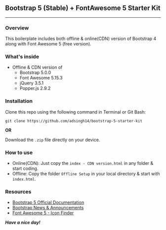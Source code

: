 ## Bootstrap 5 (Stable) + FontAwesome 5 Starter Kit
---

### Overview

This boilerplate includes both offline & online(CDN) version of Bootstrap 4 along with Font Awesome 5 (free version).


### What's inside

* Offline & CDN version of
  * Bootstrap 5.0.0
  * Font Awesome 5.15.3
  * jQuery 3.5.1
  * Popper.js 2.9.2


### Installation

Clone this repo using the following command in Terminal or Git Bash:

 ```git clone https://github.com/adsingh14/bootstrap-5-starter-kit```

**OR**

Download the `.zip` file directly on your device.


### How to use

* Online(CDN): Just copy the `index - CDN version.html` in any folder & start coding.
* Offline: Copy the folder `Offline Setup` in your local directory & start with `index.html`.


### Resources

* [Bootstrap 5 Official Documentation](https://getbootstrap.com/docs/5.0/getting-started/introduction/)
* [Bootstrap News & Announcements](https://blog.getbootstrap.com/)
* [Font Awesome 5 - Icon Finder](https://fontawesome.com/icons)


**_Have a nice day!_**
